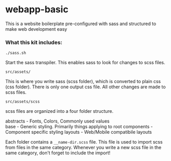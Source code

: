 # webapp-basic

This is a website boilerplate pre-configured with sass and structured to make web development easy



### What this kit includes:

```
./sass.sh
```
Start the sass transpiler. This enables sass to look for changes to scss files.


```
src/assets/
```
This is where you write sass (scss folder), which is converted to plain css (css folder). There is only one output css file. All other changes are made to scss files. 

```
src/assets/scss
```
scss files are organized into a four folder structure.

abstracts   - Fonts, Colors, Commonly used values <br />
base        - Generic styling. Primarily things applying to root
components  - Component specific styling
layouts     - Web/Mobile compatibile layouts


Each folder contains a ``` __name-dir.scss ``` file. 
This file is used to import scss from files in the same category. Whenever you write a new scss file in the same category, don't forget to include the import!




